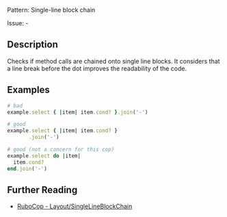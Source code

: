 Pattern: Single-line block chain

Issue: -

## Description

Checks if method calls are chained onto single line blocks. It considers that a line break before the dot improves the readability of the code.

## Examples

```ruby
# bad
example.select { |item| item.cond? }.join('-')

# good
example.select { |item| item.cond? }
       .join('-')

# good (not a concern for this cop)
example.select do |item|
  item.cond?
end.join('-')
```

## Further Reading

* [RuboCop - Layout/SingleLineBlockChain](https://docs.rubocop.org/rubocop/cops_layout.html#layoutsinglelineblockchain)